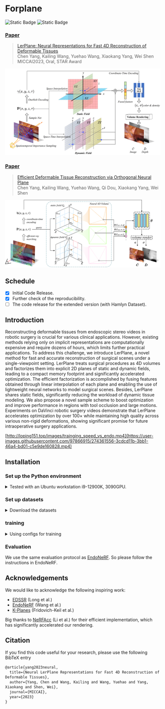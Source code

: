 # Forplane

<p>
<img alt="Static Badge" src="https://img.shields.io/badge/Lerplane-2305.19906-b31b1b?style=flat&logo=arxiv&logoColor=red&link=https%3A%2F%2Farxiv.org%2Fabs%2F2305.19906">
<img alt="Static Badge" src="https://img.shields.io/badge/Forplane-2312.15253-b31b1b?style=flat&logo=arxiv&logoColor=red&link=https%3A%2F%2Farxiv.org%2Fabs%2F2312.15253">
</p>


### [Paper](https://arxiv.org/pdf/2305.19906.pdf)

> [LerPlane: Neural Representations for Fast 4D Reconstruction of Deformable Tissues](https://arxiv.org/pdf/2305.19906.pdf) \
> Chen Yang, Kailing Wang, Yuehao Wang, Xiaokang Yang, Wei Shen \
> MICCAI2023, Oral, STAR Award

![](lerplanes/images/overview.png)

### [Paper](https://arxiv.org/pdf/2312.15253.pdf)

> [Efficient Deformable Tissue Reconstruction via Orthogonal Neural Plane](https://arxiv.org/pdf/2312.15253.pdf) \
> Chen Yang, Kailing Wang, Yuehao Wang, Qi Dou, Xiaokang Yang, Wei Shen

![](lerplanes/images/overview2.png)

## Schedule
- [x] Initial Code Release.
- [x] Further check of the reproducibility.
- [ ] The code release for the extended version (with Hamlyn Dataset).

## Introduction
Reconstructing deformable tissues from endoscopic stereo videos in robotic surgery is crucial for various clinical applications. However, existing methods relying only on implicit representations are computationally expensive and require dozens of hours, which limits further practical applications. To address this challenge, we introduce LerPlane, a novel method for fast and accurate reconstruction of surgical scenes under a single-viewpoint setting. LerPlane treats surgical procedures as 4D volumes and factorizes them into explicit 2D planes of static and dynamic fields, leading to a compact memory footprint and significantly accelerated optimization. The efficient factorization is accomplished by fusing features obtained through linear interpolation of each plane and enabling the use of lightweight neural networks to model surgical scenes. Besides, LerPlane shares static fields, significantly reducing the workload of dynamic tissue modeling. We also propose a novel sample scheme to boost optimization and improve performance in regions with tool occlusion and large motions. Experiments on DaVinci robotic surgery videos demonstrate that LerPlane accelerates optimization by over 100× while maintaining high quality across various non-rigid deformations, showing significant promise for future intraoperative surgery applications.

[http://loping151.top/images/trainging_speed_vs_endo.mp4](https://user-images.githubusercontent.com/97866915/274361556-3cdcd11b-3bb1-46a4-bd01-c5e9de160828.mp4)

## Installation

### Set up the Python environment
<details> <summary>Tested with an Ubuntu workstation i9-12900K, 3090GPU.</summary>

```
conda create -n lerplane python=3.9
conda activate lerplane
pip install -r requirements.txt
pip install git+https://github.com/NVlabs/tiny-cuda-nn/#subdirectory=bindings/torch 
```
We notice tiny-cuda-nn is sometimes not compilable on some latest GPUs like RTX4090(tested 2023.1). If you found `OSError` while installing tiny-cuda-nn, you can refer to this [issue](https://github.com/NVlabs/tiny-cuda-nn/issues/245) or this [article](https://zhuanlan.zhihu.com/p/643834111). We've successfully built the same env on an Ubuntu 22.04 workstation i7-13700K, 4090GPU with the commands above.
</details>

### Set up datasets
<details> <summary>Download the datasets</summary> 

Please download the dataset from [EndoNeRF](https://github.com/med-air/EndoNeRF) 

To use the example config, organize your data like:
```
data
| - endonerf_full_datasets
|   | - cutting_tissues_twice
|   | - pushing_soft_tissues
| - hamlyn_forplane
|   | - hamlyn1
|   | - hamlyn2
| - YourCustomDatasets
```

</details>

### training
<details> <summary>Using configs for training</summary> 

Lerplane uses configs to control the training process. The example configs are stored in the `lerplanes/config` folder.
To train a model, run the following command:
```
export CUDA_VISIBLE_DEVICES=0
PYTHONPATH='.' python lerplanes/main.py --config-path lerplanes/config/example-9k.py
```
</details>

### Evaluation
We use the same evaluation protocol as [EndoNeRF](https://github.com/med-air/EndoNeRF). So please follow the instructions in EndoNeRF.

## Acknowledgements
We would like to acknowledge the following inspiring work:
- [EDSSR](https://arxiv.org/pdf/2107.00229) (Long et al.)
- [EndoNeRF](https://github.com/med-air/EndoNeRF) (Wang et al.)
- [K-Planes](https://sarafridov.github.io/K-Planes/) (Fridovich-Keil et al.)

Big thanks to [NeRFAcc](https://www.nerfacc.com/) (Li et al.) for their efficient implementation, which has significantly accelerated our rendering.

## Citation

If you find this code useful for your research, please use the following BibTeX entry

```
@article{yang2023neural,
  title={Neural LerPlane Representations for Fast 4D Reconstruction of Deformable Tissues},
  author={Yang, Chen and Wang, Kailing and Wang, Yuehao and Yang, Xiaokang and Shen, Wei},
  journal={MICCAI},
  year={2023}
}
```
